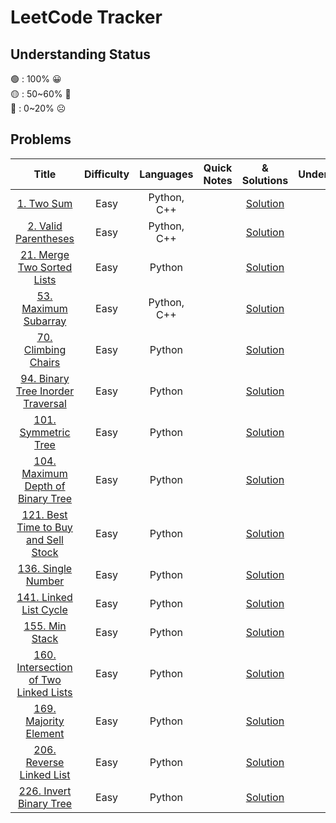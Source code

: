 # LeetCode Tracker

## Understanding Status
🟢 : 100% 😀 <br>
🟡 : 50\~60% 🤨 <br>
🔴 : 0\~20% ☹️ <br>

## Problems

|Title | Difficulty | Languages | Quick Notes | & Solutions | Understanding |
|:----------------: | :----------: | :---------: | :------: | :------: | :------: |
|[1. Two Sum](https://leetcode.com/problems/two-sum/) | Easy | Python, C++  | | [Solution](https://quantshin.com/1-two-sum-easy/) | 🟢 |
|[2. Valid Parentheses](https://leetcode.com/problems/valid-parentheses/) | Easy | Python, C++ | |  [Solution](https://quantshin.com/20-valid-parentheses-easy/) | 🟢 |
|[21. Merge Two Sorted Lists](https://leetcode.com/problems/merge-two-sorted-lists/) | Easy | Python | |  [Solution](https://quantshin.com/21-merge-two-sorted-lists-easy/) | 🟢 |
|[53. Maximum Subarray](https://leetcode.com/problems/maximum-subarray/) | Easy | Python, C++ | |  [Solution](https://quantshin.com/53-maximum-subarray/) | 🟡 |
|[70. Climbing Chairs](https://leetcode.com/problems/climbing-stairs/) | Easy | Python | |  [Solution](https://quantshin.com/70-climbing-stairs/) | 🟡 |
|[94. Binary Tree Inorder Traversal](https://leetcode.com/problems/binary-tree-inorder-traversal/) | Easy | Python | |  [Solution](https://quantshin.com/94-binary-tree-inorder-traversal-easy/) | 🟢 |
|[101. Symmetric Tree](https://leetcode.com/problems/symmetric-tree/) | Easy | Python | |  [Solution](https://quantshin.com/101-symmetric-tree-easy/) | 🟡 |
|[104. Maximum Depth of Binary Tree](https://leetcode.com/problems/maximum-depth-of-binary-tree/) | Easy | Python | |  [Solution](https://quantshin.com/104-maximum-depth-of-binary-tree-easy/) | 🟢 |
|[121. Best Time to Buy and Sell Stock](https://leetcode.com/problems/best-time-to-buy-and-sell-stock/) | Easy | Python | |  [Solution](https://quantshin.com/121-best-time-to-buy-and-sell-stock-easy/) | 🟡 |
| [136. Single Number](https://leetcode.com/problems/single-number/) | Easy | Python | |  [Solution](https://quantshin.com/136-single-number-easy/) | 🟡 |
| [141. Linked List Cycle](https://leetcode.com/problems/linked-list-cycle/) | Easy | Python | |  [Solution](https://quantshin.com/141-linked-list-cycle-easy/) | 🟢 |
| [155. Min Stack](https://leetcode.com/problems/min-stack/) | Easy | Python | |  [Solution](https://quantshin.com/155-min-stack-easy/) | 🟢 |
| [160. Intersection of Two Linked Lists](https://leetcode.com/problems/intersection-of-two-linked-lists/) | Easy | Python | |  [Solution](https://quantshin.com/160-intersection-of-two-linked-lists-easy/) | 🟡 |
| [169. Majority Element](https://leetcode.com/problems/majority-element/) | Easy | Python | |  [Solution](https://quantshin.com/169-majority-element-easy/) | 🟡 |
| [206. Reverse Linked List](https://leetcode.com/problems/reverse-linked-list/) | Easy | Python | |  [Solution](https://quantshin.com/206-reverse-linked-list-easy/) | 🔴 |
| [226. Invert Binary Tree](https://leetcode.com/problems/invert-binary-tree/) | Easy | Python | |  [Solution](https://quantshin.com/226-invert-binary-tree-easy/) | 🟢 |



